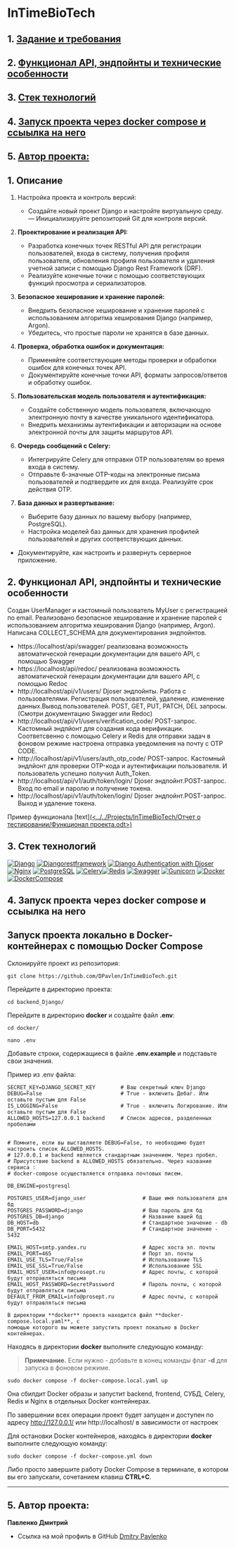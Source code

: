 # InTimeBioTech

## 1. [Задание и требования](#1)
## 2. [Функционал API, эндпойнты и технические особенности](#2)
## 3. [Стек технологий](#3)
## 4. [Запуск проекта через docker compose и ссыылка на него](#4)
## 5. [Автор проекта:](#5)

## 1. Описание  <a id=1></a>
1. Настройка проекта и контроль версий:
    - Создайте новый проект Django и настройте виртуальную среду.
    — Инициализируйте репозиторий Git для контроля версий.

2. **Проектирование и реализация API:**
    - Разработка конечных точек RESTful API для регистрации пользователей, входа в систему, получения профиля пользователя, обновления профиля пользователя и удаления учетной записи с помощью Django Rest Framework (DRF).
    - Реализуйте конечные точки с помощью соответствующих функций просмотра и сериализаторов.

3. **Безопасное хеширование и хранение паролей:**
    - Внедрить безопасное хеширование и хранение паролей с использованием алгоритма хеширования Django (например, Argon).
    - Убедитесь, что простые пароли не хранятся в базе данных.

4. **Проверка, обработка ошибок и документация:**
    - Применяйте соответствующие методы проверки и обработки ошибок для конечных точек API.
    - Документируйте конечные точки API, форматы запросов/ответов и обработку ошибок.

5. **Пользовательская модель пользователя и аутентификация:**
    - Создайте собственную модель пользователя, включающую электронную почту в качестве уникального идентификатора.
    - Внедрить механизмы аутентификации и авторизации на основе электронной почты для защиты маршрутов API.

6. **Очередь сообщений с Celery:**
    - Интегрируйте Celery для отправки OTP пользователям во время входа в систему.
    - Отправьте 6-значные OTP-коды на электронные письма пользователей и подтвердите их для входа. Реализуйте срок действия OTP.

7. **База данных и развертывание:**
    - Выберите базу данных по вашему выбору (например, PostgreSQL).
    - Настройка моделей баз данных для хранения профилей пользователей и других соответствующих данных.
- Документируйте, как настроить и развернуть серверное приложение.



## 2. Функционал API, эндпойнты и технические особенности <a id=2></a>
Создан UserManager и кастомный пользователь MyUser с регистрацией по email. Реализовано безопасное хеширование и хранение паролей с использованием алгоритма хеширования Django (например, Argon). Написана COLLECT_SCHEMA для документирования эндпойнтов.
- https://localhost/api/swagger/ реализована возможность автоматической генерации документации для вашего API, с помощью Swagger
- https://localhost/api/redoc/ реализована возможность автоматической генерации документации для вашего API, с помощью Redoc
- http://localhost/api/v1/users/  Djoser эндпойнты. Работа с пользователями. Регистрация пользователей, удаление, изменение данных.Вывод пользователей. POST, GET, PUT, PATCH, DEL запросы.(Смотри документацию Swagger или Redoc)
- http://localhost/api/v1/users/verification_code/ POST-запрос. Кастомный эндпйонт для создания кода верификации. Соответсвенно с помощью  Celery и Redis для отправки задач в фоновом режиме настроена отправка уведомления на почту с OTP CODE.
- http://localhost/api/v1/users/auth_otp_code/  POST-запрос. Кастомный эндпйонт для проверки OTP-кода и аутентификации пользователя. И пользователь успешно получил Auth_Token.
- http://localhost/api/v1/auth/token/login/ Djoser эндпойнт.POST-запрос. Вход по email и паролю и получение токена.
- http://localhost/api/v1/auth/token/login/ Djoser эндпойнт.POST-запрос. Выход и удаление токена.

Пример функционала
[text][(<../../Projects/InTimeBioTech/Отчет о тестировании/Функционал проекта.odt>)](https://cloud.mail.ru/public/kn2M/JZXL98oaC)

## 3. Стек технологий <a id=3></a>
[![Django](https://img.shields.io/badge/Django-4.2.1-6495ED)](https://www.djangoproject.com) [![Djangorestframework](https://img.shields.io/badge/djangorestframework-3.14.0-6495ED)](https://www.django-rest-framework.org/) [![Django Authentication with Djoser](https://img.shields.io/badge/Django_Authentication_with_Djoser-2.2.0-6495ED)](https://djoser.readthedocs.io/en/latest/getting_started.html) [![Nginx](https://img.shields.io/badge/Nginx-1.21.3-green)](https://nginx.org/ru/)  [![PostgreSQL](https://img.shields.io/badge/PostgreSQL-16-blue)](https://www.postgresql.org/) [![Celery](https://img.shields.io/badge/Celery-%205.2.7-blue?style=flat-square&logo=celery)](https://docs.celeryq.dev/en/stable/)[![Redis](https://img.shields.io/badge/Redis-%205.0.0-blue?style=flat-square&logo=redis)](https://redis.io/) [![Swagger](https://img.shields.io/badge/Swagger-%201.21.7-blue?style=flat-square&logo=swagger)](https://swagger.io/) [![Gunicorn](https://img.shields.io/badge/Gunicorn-%2020.0.4-blue?style=flat-square&logo=gunicorn)](https://gunicorn.org/) [![Docker](https://img.shields.io/badge/Docker-%2024.0.5-blue?style=flat-square&logo=docker)](https://www.docker.com/) [![DockerCompose](https://img.shields.io/badge/Docker_Compose-%202.21.0-blue?style=flat-square&logo=docsdotrs)](https://docs.docker.com/compose/)

## 4. Запуск проекта через docker compose и ссыылка на него <a id=4></a>

## Запуск проекта локально в Docker-контейнерах с помощью Docker Compose

Склонируйте проект из репозитория:

```shell
git clone https://github.com/DPavlen/InTimeBioTech.git
```


Перейдите в директорию проекта:

```shell
cd backend_Django/
```

Перейдите в директорию **docker** и создайте файл **.env**:

```shell
cd docker/
```

```shell
nano .env
```

Добавьте строки, содержащиеся в файле **.env.example** и подставьте 
свои значения.

Пример из .env файла:

```dotenv
SECRET_KEY=DJANGO_SECRET_KEY        # Ваш секретный ключ Django
DEBUG=False                         # True - включить Дебаг. Или оставьте пустым для False
IS_LOGGING=False                    # True - включить Логирование. Или оставьте пустым для False
ALLOWED_HOSTS=127.0.0.1 backend     # Список адресов, разделенных пробелами


# Помните, если вы выставляете DEBUG=False, то необходимо будет настроить список ALLOWED_HOSTS.
# 127.0.0.1 и backend является стандартным значением. Через пробел.
# Присутствие backend в ALLOWED_HOSTS обязательно. Через название сервиса :
# docker-compose осуществляется отправка почтовых писем.

DB_ENGINE=postgresql

POSTGRES_USER=django_user                  # Ваше имя пользователя для бд
POSTGRES_PASSWORD=django                   # Ваш пароль для бд
POSTGRES_DB=django                         # Название вашей бд
DB_HOST=db                                 # Стандартное значение - db
DB_PORT=5432                               # Стандартное значение - 5432

EMAIL_HOST=smtp.yandex.ru                  # Адрес хоста эл. почты
EMAIL_PORT=465                             # Порт эл. почты
EMAIL_USE_TLS=True/False                   # Использование TLS
EMAIL_USE_SSL=True/False                   # Использование SSL
EMAIL_HOST_USER=info@prosept.ru            # Адрес почты, с которой будут отправляться письма
EMAIL_HOST_PASSWORD=SecretPassword         # Пароль почты, с которой будут отправляться письма
DEFAULT_FROM_EMAIL=info@prosept.ru         # Адрес почты, с которой будут отправляться письма
```

```shell
В директории **docker** проекта находится файл **docker-compose.local.yaml**, с 
помощью которого вы можете запустить проект локально в Docker контейнерах.
```

Находясь в директории **docker** выполните следующую команду:

> **Примечание.** Если нужно - добавьте в конец команды флаг **-d** для запуска
> в фоновом режиме.

```shell
sudo docker compose -f docker-compose.local.yaml up
```
Она сбилдит Docker образы и запустит backend, frontend, СУБД, Celery, Redis 
и Nginx в отдельных Docker контейнерах.

По завершении всех операции проект будет запущен и доступен по адресу
http://127.0.0.1/ или http://localhost/ в зависимости от настроек

Для остановки Docker контейнеров, находясь в директории **docker** выполните 
следующую команду:

```shell
sudo docker compose -f docker-compose.yml down
```

Либо просто завершите работу Docker Compose в терминале, в котором вы его
запускали, сочетанием клавиш **CTRL+C**.

***
 
## 5. Автор проекта: <a id=5></a> 

**Павленко Дмитрий**  
- Ссылка на мой профиль в GitHub [Dmitry Pavlenko](https://github.com/DPavlen)  
